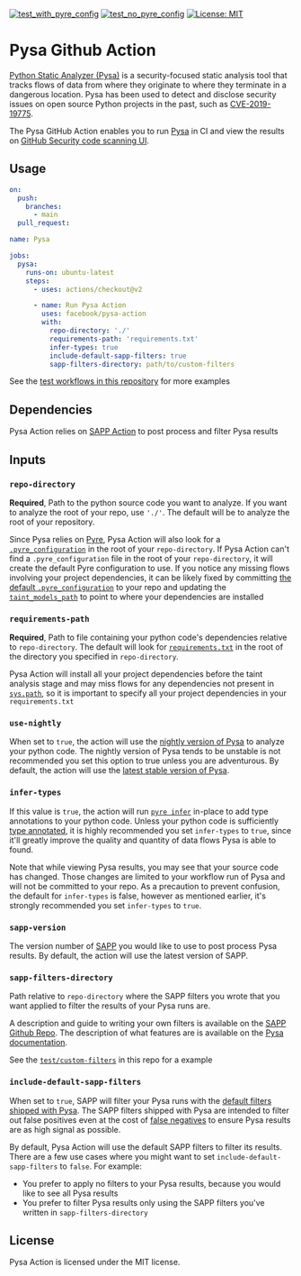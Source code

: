 [![test_with_pyre_config](https://github.com/facebook/pysa-action/actions/workflows/test_with_pyre_config.yml/badge.svg)](https://github.com/facebook/pysa-action/actions/workflows/test_with_pyre_config.yml)
[![test_no_pyre_config](https://github.com/facebook/pysa-action/actions/workflows/test_no_pyre_config.yml/badge.svg)](https://github.com/facebook/pysa-action/actions/workflows/test_no_pyre_config.yml)
[![License: MIT](https://img.shields.io/badge/License-MIT-yellow.svg)](https://opensource.org/licenses/MIT)


# Pysa Github Action

[Python Static Analyzer (Pysa)](https://engineering.fb.com/2020/08/07/security/pysa/) is a security-focused static analysis tool that tracks flows of data from where they originate to where they terminate in a dangerous location. Pysa has been used to detect and disclose security issues on open source Python projects in the past, such as [CVE-2019-19775](https://cve.mitre.org/cgi-bin/cvename.cgi?name=CVE-2019-19775).

The Pysa GitHub Action enables you to run [Pysa](https://pyre-check.org/docs/pysa-basics/) in CI and view the results on [GitHub Security code scanning UI](https://docs.github.com/code-security/code-scanning/automatically-scanning-your-code-for-vulnerabilities-and-errors/managing-code-scanning-alerts-for-your-repository#viewing-the-alerts-for-a-repository).


## Usage
```yml
on:
  push:
    branches:
      - main
  pull_request:

name: Pysa

jobs:
  pysa:
    runs-on: ubuntu-latest
    steps:
      - uses: actions/checkout@v2

      - name: Run Pysa Action
        uses: facebook/pysa-action
        with:
          repo-directory: './'
          requirements-path: 'requirements.txt'
          infer-types: true
          include-default-sapp-filters: true
          sapp-filters-directory: path/to/custom-filters

```
See the [test workflows in this repository](.github/workflows) for more examples

## Dependencies

Pysa Action relies on [SAPP Action](https://github.com/facebook/sapp-action) to post process and filter Pysa results

## Inputs
### `repo-directory`

**Required**, Path to the python source code you want to analyze. If you want to analyze the root of your repo, use `'./'`. The default will be to analyze the root of your repository.

Since Pysa relies on [Pyre](https://github.com/facebook/pyre-check), Pysa Action will also look for a [`.pyre_configuration`](https://pyre-check.org/docs/configuration/#configuration-files) in the root of your `repo-directory`. If Pysa Action can't find a `.pyre_configuration` file in the root of your `repo-directory`, it will create the default Pyre configuration to use. If you notice any missing flows involving your project dependencies, it can be likely fixed by committing [the default `.pyre_configuration`](https://github.com/facebook/pysa-action/blob/main/action.yml#L105-L108) to your repo and updating the [`taint_models_path`](https://pyre-check.org/docs/pysa-running/#4-pysa-configuration) to point to where your dependencies are installed

### `requirements-path`

**Required**, Path to file containing your python code's dependencies relative to `repo-directory`. The default will look for [`requirements.txt`](https://pip.pypa.io/en/latest/reference/requirements-file-format/) in the root of the directory you specified in `repo-directory`.

Pysa Action will install all your project dependencies before the taint analysis stage and may miss flows for any dependencies not present in [`sys.path`](https://docs.python.org/3/library/sys.html#sys.path), so it is important to specify all your project dependencies in your `requirements.txt`

### `use-nightly`

When set to `true`, the action will use the [nightly version of Pysa](https://pypi.org/project/pyre-check-nightly/) to analyze your python code. The nightly version of Pysa tends to be unstable is not recommended you set this option to true unless you are adventurous. By default, the action will use the [latest stable version of Pysa](https://pypi.org/project/pyre-check/).

### `infer-types`

If this value is `true`, the action will run [`pyre infer`](https://pyre-check.org/docs/pysa-coverage/#pyre-infer) in-place to add type annotations to your python code. Unless your python code is sufficiently [type annotated](https://www.python.org/dev/peps/pep-0484/), it is highly recommended you set `infer-types` to `true`, since it'll greatly improve the quality and quantity of data flows Pysa is able to found.

Note that while viewing Pysa results, you may see that your source code has changed. Those changes are limited to your workflow run of Pysa and will not be committed to your repo. As a precaution to prevent confusion, the default for `infer-types` is false, however as mentioned earlier, it's strongly recommended you set `infer-types` to `true`.

### `sapp-version`

The version number of [SAPP](https://pypi.org/project/fb-sapp/) you would like to use to post process Pysa results. By default, the action will use the latest version of SAPP.

### `sapp-filters-directory`

Path relative to `repo-directory` where the SAPP filters you wrote that you want applied to filter the results of your Pysa runs are.

A description and guide to writing your own filters is available on the [SAPP Github Repo](https://github.com/facebook/sapp#filters). The description of what features are is available on the [Pysa documentation](https://pyre-check.org/docs/pysa-features/).

See the [`test/custom-filters`](test/custom-filters) in this repo for a example

### `include-default-sapp-filters`

When set to `true`, SAPP will filter your Pysa runs with the [default filters shipped with Pysa](https://github.com/facebook/pyre-check/tree/main/tools/sapp/pysa_filters). The SAPP filters shipped with Pysa are intended to filter out false positives even at the cost of [false negatives](https://pyre-check.org/docs/pysa-false-negatives/) to ensure Pysa results are as high signal as possible.

By default, Pysa Action will use the default SAPP filters to filter its results. There are a few use cases where you might want to set `include-default-sapp-filters` to `false`. For example:
- You prefer to apply no filters to your Pysa results, because you would like to see all Pysa results
- You prefer to filter Pysa results only using the SAPP filters you've written in `sapp-filters-directory`

## License

Pysa Action is licensed under the MIT license.
